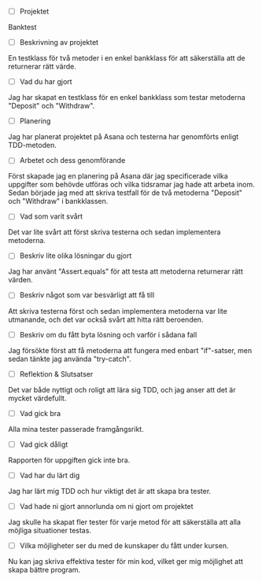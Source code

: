 - [ ] Projektet

Banktest
- [ ] Beskrivning av projektet

En testklass för två metoder i en enkel bankklass för att säkerställa att de returnerar rätt värde.
- [ ] Vad du har gjort

Jag har skapat en testklass för en enkel bankklass som testar metoderna "Deposit" och "Withdraw".
- [ ] Planering

Jag har planerat projektet på Asana och testerna har genomförts enligt TDD-metoden.
- [ ] Arbetet och dess genomförande

Först skapade jag en planering på Asana där jag specificerade vilka uppgifter som behövde utföras och vilka tidsramar jag hade att arbeta inom. Sedan började jag med att skriva testfall för de två metoderna "Deposit" och "Withdraw" i bankklassen.
- [ ] Vad som varit svårt

Det var lite svårt att först skriva testerna och sedan implementera metoderna.
- [ ] Beskriv lite olika lösningar du gjort

Jag har använt "Assert.equals" för att testa att metoderna returnerar rätt värden.
- [ ] Beskriv något som var besvärligt att få till

Att skriva testerna först och sedan implementera metoderna var lite utmanande, och det var också svårt att hitta rätt beroenden.
- [ ] Beskriv om du fått byta lösning och varför i sådana fall

Jag försökte först att få metoderna att fungera med enbart "if"-satser, men sedan tänkte jag använda "try-catch".
- [ ] Reflektion & Slutsatser

Det var både nyttigt och roligt att lära sig TDD, och jag anser att det är mycket värdefullt.
- [ ] Vad gick bra

Alla mina tester passerade framgångsrikt.
- [ ] Vad gick dåligt

Rapporten för uppgiften gick inte bra.
- [ ] Vad har du lärt dig

Jag har lärt mig TDD och hur viktigt det är att skapa bra tester.
- [ ] Vad hade ni gjort annorlunda om ni gjort om projektet

Jag skulle ha skapat fler tester för varje metod för att säkerställa att alla möjliga situationer testas.
- [ ] Vilka möjligheter ser du med de kunskaper du fått under kursen.

Nu kan jag skriva effektiva tester för min kod, vilket ger mig möjlighet att skapa bättre program.
